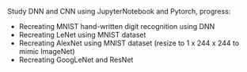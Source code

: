 Study DNN and CNN using JupyterNotebook and Pytorch, progress:
    
* Recreating MNIST hand-written digit recognition using DNN
* Recreating LeNet using MNIST dataset
* Recreating AlexNet using MNIST dataset (resize to 1 x 244 x 244 to mimic ImageNet)
* Recreating GoogLeNet and ResNet
